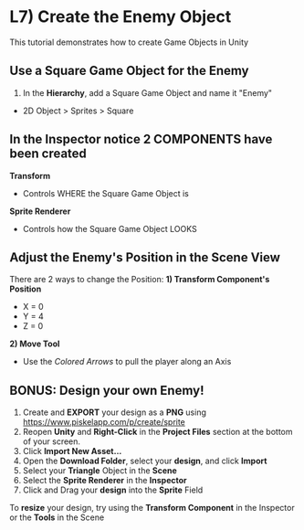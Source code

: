 # L7) Create the Enemy Object

This tutorial demonstrates how to create Game Objects in Unity

## Use a Square Game Object for the Enemy

1. In the **Hierarchy**, add a Square Game Object and name it "Enemy"

- 2D Object > Sprites > Square

## In the Inspector notice 2 COMPONENTS have been created

**Transform**

- Controls WHERE the Square Game Object is

**Sprite Renderer**

- Controls how the Square Game Object LOOKS

## Adjust the Enemy's Position in the Scene View

There are 2 ways to change the Position:
**1) Transform Component's Position**

- X = 0
- Y = 4
- Z = 0

**2) Move Tool**

- Use the _Colored Arrows_ to pull the player along an Axis

## BONUS: Design your own Enemy!

1. Create and **EXPORT** your design as a **PNG** using https://www.piskelapp.com/p/create/sprite
2. Reopen **Unity** and **Right-Click** in the **Project Files** section at the bottom of your screen.
3. Click **Import New Asset...**
4. Open the **Download Folder**, select your **design**, and click **Import**
5. Select your **Triangle** Object in the **Scene**
6. Select the **Sprite Renderer** in the **Inspector**
7. Click and Drag your **design** into the **Sprite** Field

To **resize** your design, try using the **Transform Component** in the Inspector or the **Tools** in the Scene
